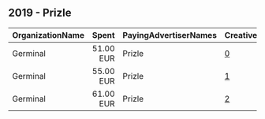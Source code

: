 ## 2019 - Prizle 
|OrganizationName|Spent|PayingAdvertiserNames|CreativeUrls|Impressions|Genders|AgeBrackets|CountryCodes|BillingAddresses|CandidateBallotInformation|
|:---|---:|:---|:---|---:|:---|:---|:---|:---|:---|
|Germinal|51.00 EUR|Prizle|[0](https://www.snap.com/political-ads/asset/d20062f9a90e1327586b3342be6b666b95fe38e6bb5d811c3fb8c43665f30004?mediaType=mp4)|63,215||20+|france|FR||
|Germinal|55.00 EUR|Prizle|[1](https://www.snap.com/political-ads/asset/49d3f17816d4415045286e8da6bd7975674f78be3d7b0ee273e5b8233e9f248f?mediaType=mp4)|59,081||20+|france|FR||
|Germinal|61.00 EUR|Prizle|[2](https://www.snap.com/political-ads/asset/1d2c6fead6b6fa8bf3f1214718a21ff1abd728a9041580c4ee5485d96bdff13f?mediaType=mp4)|50,286||20+|france|FR||
